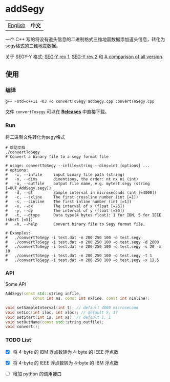 # addSegy

<table>
  <tr>
    <td><a href="./README.md">English</a></td>
    <td><b>中文</b></td>
  </tr>
</table>

一个 C++ 写的将没有道头信息的二进制格式三维地震数据添加道头信息，转化为segy格式的三维地震数据。

关于 SEGY-Y 格式: [SEG-Y rev 1](https://seg.org/Portals/0/SEG/News%20and%20Resources/Technical%20Standards/seg_y_rev1.pdf), [SEG-Y rev 2](https://seg.org/Portals/0/SEG/News%20and%20Resources/Technical%20Standards/seg_y_rev2_0-mar2017.pdf) 和 [A comparison of all version](https://wiki.seg.org/images/4/42/SEG-Y_bytestream_all_revisions.pdf).

## 使用

### 编译

```shell
g++ -std=c++11 -O3 -o convertToSegy addSegy.cpp convertToSegy.cpp
```

文件 `convertTosegy` 可以在 [**Releases**](https://github.com/JintaoLee-Roger/segyConvert/releases) 中直接下载。

### Run

将二进制文件转化为segy格式
```shell
# 帮助文档
./convertToSegy
# Convert a binary file to a segy format file

# usage: convertToSegy --infile=string --dims=int [options] ... 
# options:
#   -i, --infile     input binary file path (string)
#   -n, --dims       dimentions, the order: nt nx ni (int)
#   -o, --outfile    output file name, e.g. mytest.segy (string [=OUT_AddSegy.segy])
#   -d, --dt         Sample interval in microseconds (int [=4000])
#   -c, --sxline     The first crossline number (int [=1])
#   -s, --sinline    The first inline number (int [=1])
#   -x, --dx         The interval of x (float [=25])
#   -y, --dy         The interval of y (float [=25])
#   -t, --dtype      Data type(4 bytes float): 1 for IBM, 5 for IEEE (short [=5])
#   -h, --help       Convert binary file to Segy format file.

# Examples: 
#   ./convertToSegy -i test.dat -n 200 250 100 -o test.segy
#   ./convertToSegy -i test.dat -n 200 250 100 -o test.segy -d 2000
#   ./convertToSegy -i test.dat -n 200 250 100 -o test.segy -s 20 -x 10
#   ./convertToSegy -i test.dat -n 200 250 100 -o test.segy -t 1
#   ./convertToSegy -i test.dat -n 200 250 100 -o test.segy -x 12.5
```

### API
Some API
```c++
AddSegy(const std::string infile, 
            const int ns, const int nxline, const int ninline);

void setSampleInterval(int t); // default 4000 microsecond
void setLoc(int iloc, int xloc); // default 5, 17
void setStart(int is, int xs); // default 1, 1
void setOutName(const std::string outfile);
void convert();
```

### TODO List

- [x] 将 4-byte 的 IBM 浮点数转为 4-byte 的 IEEE 浮点数
- [x] 将 4-byte 的 IEEE 浮点数转为 4-byte 的 IBM 浮点数
- [ ] 增加 python 的调用接口

